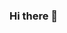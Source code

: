 ### Hi there 👋

<!--
**Shreyas7M/Shreyas7M** is a ✨ _special_ ✨ repository because its `README.md` (this file) appears on your GitHub profile.



- 🔭 I’m currently working on AI and ML projects.
- 🌱 I’m currently learning ways to deploy AI models on projects running on prediction models.

